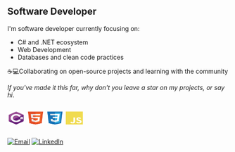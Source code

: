 ## Software Developer

I'm software developer currently focusing on:

- C# and .NET ecosystem
- Web Development
- Databases and clean code practices

☕💻Collaborating on open-source projects and learning with the community

*If you've made it this far, why don't you leave a star on my projects, or say hi*.

##
<div style="display: inline_block"> <img align="center" alt="C#" height="30" width="40" src="https://raw.githubusercontent.com/devicons/devicon/master/icons/csharp/csharp-original.svg"> <img align="center" alt="HTML5" height="30" width="40" src="https://raw.githubusercontent.com/devicons/devicon/master/icons/html5/html5-original.svg"> <img align="center" alt="CSS3" height="30" width="40" src="https://raw.githubusercontent.com/devicons/devicon/master/icons/css3/css3-original.svg"> <img align="center" alt="JavaScript" height="30" width="40" src="https://raw.githubusercontent.com/devicons/devicon/master/icons/javascript/javascript-plain.svg"> </div>

##

<div> <!-- Badge Hotmail --> 
  <a href="mailto:isacfernn@hotmail.com" target="_blank"> <img src="https://img.shields.io/badge/-HOTMAIL-%23333?style=for-the-badge&logo=microsoft&logoColor=white" alt="Email"><a/a> 
  </a> <!-- Badge LinkedIn --> <a href="https://www.linkedin.com/in/isacfernandes" target="_blank"> <img src="https://img.shields.io/badge/-LinkedIn-%230077B5?style=for-the-badge&logo=linkedin&logoColor=white" alt="LinkedIn"> </a> </div>


